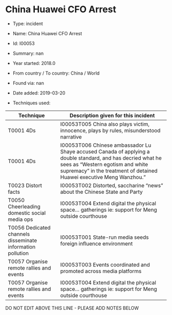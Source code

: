 # China Huawei CFO Arrest

* Type: incident

* Name: China Huawei CFO Arrest

* Id: I00053

* Summary: nan

* Year started: 2018.0

* From country / To country: China / World

* Found via: nan

* Date added: 2019-03-20

* Techniques used: 

| Technique | Description given for this incident |
| --------- | ------------------------- |
| T0001 4Ds | I00053T005 China also plays victim, innocence, plays by rules, misunderstood narrative |
| T0001 4Ds | I00053T006 Chinese ambassador Lu Shaye accused Canada of applying a double standard, and has decried what he sees as “Western egotism and white supremacy” in the treatment of detained Huawei executive Meng Wanzhou.”  |
| T0023 Distort facts | I00053T002 Distorted, saccharine “news” about the Chinese State and Party |
| T0050 Cheerleading domestic social media ops | I00053T004 Extend digital the physical space… gatherings ie: support for Meng outside courthouse |
| T0056 Dedicated channels disseminate information pollution | I00053T001 State-run media seeds foreign influence environment |
| T0057 Organise remote rallies and events | I00053T003 Events coordinated and promoted across media platforms |
| T0057 Organise remote rallies and events | I00053T004 Extend digital the physical space… gatherings ie: support for Meng outside courthouse |


DO NOT EDIT ABOVE THIS LINE - PLEASE ADD NOTES BELOW